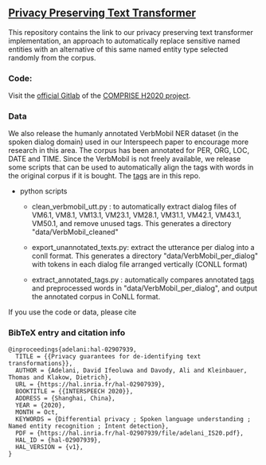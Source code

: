 ## [Privacy Preserving Text Transformer](https://arxiv.org/abs/2008.03101)

This repository contains the link to our privacy preserving text transformer implementation, an approach to automatically replace sensitive named entities with an alternative of this same named entity type selected randomly from the corpus. 

### Code:
Visit the [official Gitlab](https://gitlab.inria.fr/comprise/text_transformer) of the [COMPRISE H2020 project](https://www.compriseh2020.eu/). 

### Data

We also release the humanly annotated VerbMobil NER dataset (in the spoken dialog domain) used in our Interspeech paper to encourage more research in this area. The corpus has been annotated for PER, ORG, LOC, DATE and TIME. Since the VerbMobil is not freely available, we release some scripts that can be used to automatically align the tags with words in the original corpus if it is bought.  The [tags](https://github.com/uds-lsv/privacy-preserving-text-transformer/tree/main/data/verbmobil-tags) are in this repo. 

* python scripts
  * clean_verbmobil_utt.py : to automatically extract dialog files of VM6.1, VM8.1, VM13.1, VM23.1, VM28.1, VM31.1, VM42.1, VM43.1, VM50.1, and remove unused tags. This generates a directory "data/VerbMobil_cleaned"

  * export_unannotated_texts.py: extract the utterance per dialog into a conll format. This generates a directory "data/VerbMobil_per_dialog" with tokens in each dialog file arranged vertically (CONLL format)

  * extract_annotated_tags.py : automatically compares annotated [tags](https://github.com/uds-lsv/privacy-preserving-text-transformer/tree/main/data/verbmobil-tags) and preprocessed words in "data/VerbMobil_per_dialog", and output the annotated corpus in CoNLL format. 



If you use the code or data, please cite

### BibTeX entry and citation info
```
@inproceedings{adelani:hal-02907939,
  TITLE = {{Privacy guarantees for de-identifying text transformations}},
  AUTHOR = {Adelani, David Ifeoluwa and Davody, Ali and Kleinbauer, Thomas and Klakow, Dietrich},
  URL = {https://hal.inria.fr/hal-02907939},
  BOOKTITLE = {{INTERSPEECH 2020}},
  ADDRESS = {Shanghai, China},
  YEAR = {2020},
  MONTH = Oct,
  KEYWORDS = {Differential privacy ; Spoken language understanding ; Named entity recognition ; Intent detection},
  PDF = {https://hal.inria.fr/hal-02907939/file/adelani_IS20.pdf},
  HAL_ID = {hal-02907939},
  HAL_VERSION = {v1},
}

```

